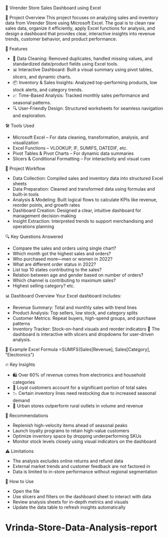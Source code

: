 🛒 Virender Store Sales Dashboard using Excel

📌 Project Overview
This project focuses on analyzing sales and inventory data from Virender Store using Microsoft Excel. The goal is to clean raw sales data, organize it efficiently, apply Excel functions for analysis, and design a dashboard that provides clear, interactive insights into revenue trends, customer behavior, and product performance.

🚀 Features
- 🧹 Data Cleaning: Removed duplicates, handled missing values, and standardized date/product fields using Excel tools.
- 📊 Interactive Dashboard: Built a visual summary using pivot tables, slicers, and dynamic charts.
- 📦 Inventory & Sales Insights: Analyzed top-performing products, low stock alerts, and category trends.
- 📈 Time-Based Analysis: Tracked monthly sales performance and seasonal patterns.
- 🔍 User-Friendly Design: Structured worksheets for seamless navigation and exploration.
  
🛠 Tools Used
- Microsoft Excel – For data cleaning, transformation, analysis, and visualization
- Excel Functions – VLOOKUP, IF, SUMIFS, DATEDIF, etc.
- Pivot Tables & Pivot Charts – For dynamic data summaries
- Slicers & Conditional Formatting – For interactivity and visual cues
  
📂 Project Workflow
- Data Collection: Compiled sales and inventory data into structured Excel sheets
- Data Preparation: Cleaned and transformed data using formulas and built-in tools
- Analysis & Modeling: Built logical flows to calculate KPIs like revenue, reorder points, and growth rates
- Dashboard Creation: Designed a clear, intuitive dashboard for management decision-making
- Insight Extraction: Interpreted trends to support merchandising and operations planning
  
🔍 Key Questions Answered
- Compare the sales and orders using single chart?
- Which month got the highest sales and orders?
- Who purchased more—men or women in 2022?
- What are different order status in 2022?
- List top 10 states contributing to the sales?
- Relation between age and gender based on number of orders?
- Which channel is contributing to maximum sales?
- Highest selling category? etc.

📊 Dashboard Overview
Your Excel dashboard includes:
- Revenue Summary: Total and monthly sales with trend lines
- Product Analysis: Top sellers, low stock, and category splits
- Customer Metrics: Repeat buyers, high-spend groups, and purchase patterns
- Inventory Tracker: Stock-on-hand visuals and reorder indicators
📌 The dashboard is interactive with slicers and dropdowns for user-driven analysis.

🔢 Example Excel Formula
=SUMIFS(Sales[Revenue], Sales[Category], "Electronics")


🔥 Key Insights
- 🛍️ Over 60% of revenue comes from electronics and household categories
- 🔁 Loyal customers account for a significant portion of total sales
- 📉 Certain inventory lines need restocking due to increased seasonal demand
- 🏬 Urban stores outperform rural outlets in volume and revenue
  
📌 Recommendations
- Replenish high-velocity items ahead of seasonal peaks
- Launch loyalty programs to retain high-value customers
- Optimize inventory space by dropping underperforming SKUs
- Monitor stock levels closely using visual indicators on the dashboard
  
⚠️ Limitations
- The analysis excludes online returns and refund data
- External market trends and customer feedback are not factored in
- Data is limited to in-store performance without regional segmentation


📌 How to Use
- Open the file 
- Use slicers and filters on the dashboard sheet to interact with data
- Review analysis sheets for in-depth metrics and visuals
- Update the data table to refresh insights automatically


# Vrinda-Store-Data-Analysis-report
